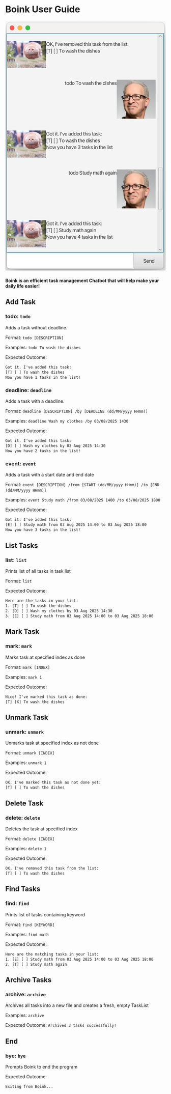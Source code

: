 # Boink User Guide

![UI Screenshot](Ui.png)

#### Boink is an efficient task management Chatbot that will help make your daily life easier!

## Add Task

### todo: `todo`
Adds a task without deadline.

Format: `todo [DESCRIPTION]`

Examples:
`todo To wash the dishes`

Expected Outcome:
```
Got it. I've added this task: 
[T] [ ] To wash the dishes 
Now you have 1 tasks in the list!
```

### deadline: `deadline`
Adds a task with a deadline. 

Format: `deadline [DESCRIPTION] /by [DEADLINE (dd/MM/yyyy HHmm)]`

Examples:
`deadline Wash my clothes /by 03/08/2025 1430`

Expected Outcome:
```
Got it. I've added this task:
[D] [ ] Wash my clothes by 03 Aug 2025 14:30 
Now you have 2 tasks in the list!
```

### event: `event`
Adds a task with a start date and end date

Format: `event [DESCRIPTION] /from [START (dd/MM/yyyy HHmm)] /to [END (dd/MM/yyyy HHmm)]`

Examples:
`event Study math /from 03/08/2025 1400 /to 03/08/2025 1800`

Expected Outcome:
```
Got it. I've added this task: 
[E] [ ] Study math from 03 Aug 2025 14:00 to 03 Aug 2025 18:00 
Now you have 3 tasks in the list!
```

## List Tasks

### list: `list`

Prints list of all tasks in task list

Format: `list`

Expected Outcome:
```
Here are the tasks in your list:
1. [T] [ ] To wash the dishes 
2. [D] [ ] Wash my clothes by 03 Aug 2025 14:30 
3. [E] [ ] Study math from 03 Aug 2025 14:00 to 03 Aug 2025 18:00 
```

## Mark Task

### mark: `mark`

Marks task at specified index as done

Format: `mark [INDEX]`

Examples:
`mark 1`

Expected Outcome:
```
Nice! I've marked this task as done:
[T] [X] To wash the dishes 
```

## Unmark Task

### unmark: `unmark`

Unmarks task at specified index as not done

Format: `unmark [INDEX]`

Examples:
`unmark 1`

Expected Outcome:
```
OK, I've marked this task as not done yet:
[T] [ ] To wash the dishes 
```

## Delete Task

### delete: `delete`

Deletes the task at specified index

Format: `delete [INDEX]`

Examples:
`delete 1`

Expected Outcome:
```
OK, I've removed this task from the list:
[T] [ ] To wash the dishes 
```

## Find Tasks

### find: `find`

Prints list of tasks containing keyword

Format: `find [KEYWORD]`

Examples:
`find math`

Expected Outcome:
```
Here are the matching tasks in your list:
1. [E] [ ] Study math from 03 Aug 2025 14:00 to 03 Aug 2025 18:00 
2. [T] [ ] Study math again
```

## Archive Tasks

### archive: `archive`

Archives all tasks into a new file and creates a fresh, empty TaskList

Examples:
`archive`

Expected Outcome:
`Archived 3 tasks successfully!`

## End

### bye: `bye`

Prompts Boink to end the program

Expected Outcome:
```
Exiting from Boink...
```

